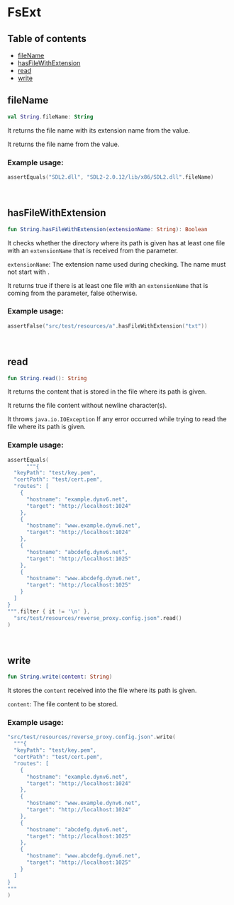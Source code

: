 # FsExt

## Table of contents
- [fileName](https://github.com/ii887522/oxy/tree/master/docs/functions/FsExt.md#fileName)
- [hasFileWithExtension](https://github.com/ii887522/oxy/tree/master/docs/functions/FsExt.md#hasFileWithExtension)
- [read](https://github.com/ii887522/oxy/tree/master/docs/functions/FsExt.md#read)
- [write](https://github.com/ii887522/oxy/tree/master/docs/functions/FsExt.md#write)

## **fileName**
```kotlin
val String.fileName: String
```
It returns the file name with its extension name from the value.

It returns the file name from the value.

### **Example usage:**
```kotlin
assertEquals("SDL2.dll", "SDL2-2.0.12/lib/x86/SDL2.dll".fileName)
```
<br />

## **hasFileWithExtension**
```kotlin
fun String.hasFileWithExtension(extensionName: String): Boolean
```
It checks whether the directory where its path is given has at least one file with an `extensionName` that is received from the parameter.

`extensionName`: The extension name used during checking. The name must not start with .

It returns true if there is at least one file with an `extensionName` that is coming from the parameter, false otherwise.

### **Example usage:**
```kotlin
assertFalse("src/test/resources/a".hasFileWithExtension("txt"))
```
<br />

## **read**
```kotlin
fun String.read(): String
```
It returns the content that is stored in the file where its path is given.

It returns the file content without newline character(s).

It throws `java.io.IOException` If any error occurred while trying to read the file where its path is given.

### **Example usage:**
```kotlin
assertEquals(
      """{
  "keyPath": "test/key.pem",
  "certPath": "test/cert.pem",
  "routes": [
    {
      "hostname": "example.dynv6.net",
      "target": "http://localhost:1024"
    },
    {
      "hostname": "www.example.dynv6.net",
      "target": "http://localhost:1024"
    },
    {
      "hostname": "abcdefg.dynv6.net",
      "target": "http://localhost:1025"
    },
    {
      "hostname": "www.abcdefg.dynv6.net",
      "target": "http://localhost:1025"
    }
  ]
}
""".filter { it != '\n' },
  "src/test/resources/reverse_proxy.config.json".read()
)
```
<br />

## **write**
```kotlin
fun String.write(content: String)
```
It stores the `content` received into the file where its path is given.

`content`: The file content to be stored.

### **Example usage:**
```kotlin
"src/test/resources/reverse_proxy.config.json".write(
  """{
  "keyPath": "test/key.pem",
  "certPath": "test/cert.pem",
  "routes": [
    {
      "hostname": "example.dynv6.net",
      "target": "http://localhost:1024"
    },
    {
      "hostname": "www.example.dynv6.net",
      "target": "http://localhost:1024"
    },
    {
      "hostname": "abcdefg.dynv6.net",
      "target": "http://localhost:1025"
    },
    {
      "hostname": "www.abcdefg.dynv6.net",
      "target": "http://localhost:1025"
    }
  ]
}
"""
)
```
<br />
